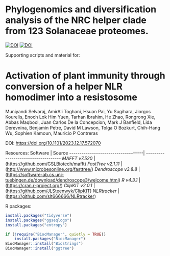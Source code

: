 # Phylogenomics and diversification analysis of the NRC helper clade from 123 Solanaceae proteomes.

[![DOI](https://zenodo.org/badge/DOI/10.5281/zenodo.13362063.svg)](https://doi.org/10.5281/zenodo.13362063)
[![DOI](https://img.shields.io/badge/bioRxiv-doi.org/10.1101/2023.12.17.572070-BE2634.svg)](https://doi.org/10.1126/science.adg5261)

Supporting scripts and material for:
# Activation of plant immunity through conversion of a helper NLR homodimer into a resistosome
Muniyandi Selvaraj, AmirAli Toghani, Hsuan Pai, Yu Sugihara, Jiorgos Kourelis, Enoch Lok Him Yuen, Tarhan Ibrahim, He Zhao, Rongrong Xie, Abbas Maqbool, Juan Carlos De la Concepcion, Mark J Banfield, Lida Derevnina, Benjamin Petre, David M Lawson, Tolga O Bozkurt, Chih-Hang Wu, Sophien Kamoun, Mauricio P Contreras

DOI: https://doi.org/10.1101/2023.12.17.572070





Resources:
Software                            | Source
------------------------------------| ------------------------------------
*MAFFT v7.520*                      | (https://github.com/GSLBiotech/mafft)
*FastTree v2.1.11*                  | (http://www.microbesonline.org/fasttree/)
*Dendroscope v3.8.8*                | (https://software-ab.cs.uni-tuebingen.de/download/dendroscope3/welcome.html)
*R v4.3.1*                          | (https://cran.r-project.org/)
*ClipKIT v2.0.1*                    | (https://github.com/JLSteenwyk/ClipKIT)
*NLRtracker*                        | (https://github.com/slt666666/NLRtracker)

R packages:
```R
install.packages("tidyverse")
install.packages("ggseqlogo")
install.packages("entropy")

if (!require("BiocManager", quietly = TRUE))
    install.packages("BiocManager")
BiocManager::install("Biostrings")
BiocManager::install("ggtree")
```
